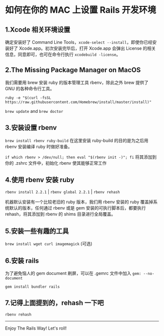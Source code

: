 # 如何在你的 MAC 上设置 Rails 开发环境

## 1.Xcode 相关环境设置

确定安装好了 Command Line Tools，`xcode-select --install`，即使你已经安装好了 Xcode.app。初次安装完毕后，打开 Xcode.app 会弹出 License 的相关信息，同意即可，也可在命令行执行 `xcodebuild -license`。

## 2.The Missing Package Manager on MacOS

我们需要用 brew 安装 ruby 的版本管理工具 rbenv，除此之外 brew 提供了 GNU 的各种命令行工具。

`ruby -e "$(curl -fsSL https://raw.githubusercontent.com/Homebrew/install/master/install)"` 

`brew update` and `brew doctor`

## 3.安装设置 rbenv

`brew install rbenv ruby-build` 在这里安装 ruby-build 的目的是为之后用 rbenv 安装编译 ruby 时做好准备。

`if which rbenv > /dev/null; then eval "$(rbenv init -)"; fi` 将其添加到你的 .zshrc 文件中，初始化 rbenv 使其能够正常工作

## 4.使用 rbenv 安装 ruby

`rbenv install 2.2.1` | `rbenv global 2.2.1` | `rbenv rehash`

机器默认安装有一个比较老旧的 ruby 版本，我们用 rbenv 安装的 ruby 覆盖掉系统默认的版本，任何通过 rbenv 或是 gem 安装的可执行脚本后，都要执行 rehash，将其添加到 rbenv 的 shims 目录进行全局覆盖。

## 5.安装一些有趣的工具

`brew install wget curl imagemagick` (可选)

## 6.安装 rails

为了避免恼人的 gem document 刷屏，可以在 .gemrc 文件中加入 `gem: --no-document`

`gem install bundler rails`

## 7.记得上面提到的，rehash 一下吧

`rbenv rehash` 

---

Enjoy The Rails Way! Let's roll!